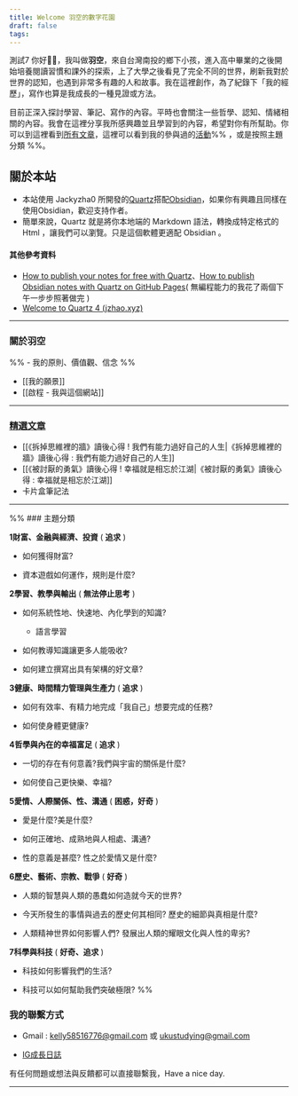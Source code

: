 ```yaml
---
title: Welcome 羽空的數字花園
draft: false
tags:
---
```


測試7
你好👋🏻，我叫做**羽空**，來自台灣南投的鄉下小孩，進入高中畢業的之後開始培養閱讀習慣和課外的探索，上了大學之後看見了完全不同的世界，刷新我對於世界的認知，也遇到非常多有趣的人和故事。我在這裡創作，為了紀錄下「我的經歷」，寫作也算是我成長的一種見證或方法。

目前正深入探討學習、筆記、寫作的內容。平時也會關注一些哲學、認知、情緒相關的內容。我會在這裡分享我所感興趣並且學習到的內容，希望對你有所幫助。你可以到這裡看到[所有文章](https://yuku-huang.github.io/ob-public-blog/%E6%89%80%E6%9C%89%E6%96%87%E7%AB%A0/)，這裡可以看到我的參與過的[活動](https://yuku-huang.github.io/ob-public-blog/%E6%B4%BB%E5%8B%95%E7%B4%80%E9%8C%84/)%% ，或是按照主題分類 %%。

## 關於本站

* 本站使用 Jackyzha0 所開發的[Quartz](https://github.com/jackyzha0/quartz)搭配[Obsidian](https://obsidian.md/)，如果你有興趣且同樣在使用Obsidian，歡迎支持作者。
* 簡單來說，Quartz 就是將你本地端的 Markdown 語法，轉換成特定格式的 Html ，讓我們可以瀏覽。只是這個軟體更適配 Obsidian 。
#### 其他參考資料
* [How to publish your notes for free with Quartz](https://www.youtube.com/watch?v=6s6DT1yN4dw&t=227s)、[How to publish Obsidian notes with Quartz on GitHub Pages](https://notes.nicolevanderhoeven.com/How+to+publish+Obsidian+notes+with+Quartz+on+GitHub+Pages)( 無編程能力的我花了兩個下午一步步照著做完 )
* [Welcome to Quartz 4 (jzhao.xyz)](https://quartz.jzhao.xyz/)

---

### 關於羽空

%% - 我的原則、價值觀、信念 %%
- [[我的願景]]
- [[啟程 - 我與這個網站]]

---

### [精選文章](https://yuku-huang.github.io/ob-public-blog/tags/%F0%9F%94%A5%E7%B2%BE%E9%81%B8)

- [[《拆掉思維裡的牆》讀後心得 ! 我們有能力過好自己的人生|《拆掉思維裡的牆》讀後心得 : 我們有能力過好自己的人生]]
- [[《被討厭的勇氣》讀後心得 ! 幸福就是相忘於江湖|《被討厭的勇氣》讀後心得 : 幸福就是相忘於江湖]]
- 卡片盒筆記法

---
%% ### 主題分類

**1財富、金融與經濟、投資** ( **追求** )

- 如何獲得財富?



- 資本遊戲如何運作，規則是什麼?
    

**2學習、教學與輸出** ( **無法停止思考** )

- 如何系統性地、快速地、內化學到的知識?
    
    - 語言學習
        

- 如何教導知識讓更多人能吸收?
    

- 如何建立撰寫出具有架構的好文章?
    

**3健康、時間精力管理與生產力** ( **追求** )

- 如何有效率、有精力地完成「我自己」想要完成的任務?
    

- 如何使身體更健康?
    

**4哲學與內在的幸福富足** ( **追求** )

- 一切的存在有何意義?我們與宇宙的關係是什麼?
    

- 如何使自己更快樂、幸福?
    

**5愛情、人際關係、性、溝通** ( **困惑，好奇** )

- 愛是什麼?美是什麼?
    

- 如何正確地、成熟地與人相處、溝通?
    

- 性的意義是甚麼? 性之於愛情又是什麼?
    

**6歷史、藝術、宗教、戰爭** ( **好奇** )

- 人類的智慧與人類的愚蠢如何造就今天的世界?
    

- 今天所發生的事情與過去的歷史何其相同? 歷史的細節與真相是什麼?
    

- 人類精神世界如何影響人們? 發展出人類的耀眼文化與人性的卑劣?
    

**7科學與科技** ( **好奇、追求** )

- 科技如何影響我們的生活?
    

- 科技可以如何幫助我們突破極限?
%%


### 我的聯繫方式

- Gmail : kelly58516776@gmail.com 或 ukustudying@gmail.com

- [IG成長日誌](https://www.instagram.com/uku.growing_diary/)

有任何問題或想法與反饋都可以直接聯繫我，Have a nice day.

---
